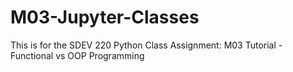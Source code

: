 # M03-Jupyter-Classes
This is for the SDEV 220 Python Class Assignment: M03 Tutorial - Functional vs OOP Programming
